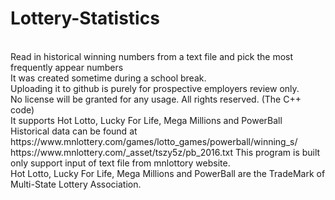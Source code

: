 # Lottery-Statistics
<br>
Read in historical winning numbers from a text file and pick the most frequently appear numbers
<br>
It was created sometime during a school break.
<br>
Uploading it to github is purely for prospective employers review only.
<br>
No license will be granted for any usage. All rights reserved. (The C++ code)
<br>
It supports Hot Lotto, Lucky For Life, Mega Millions and PowerBall
<br>
Historical data can be found at
https://www.mnlottery.com/games/lotto_games/powerball/winning_s/
https://www.mnlottery.com/_asset/tszy5z/pb_2016.txt
This program is built only support input of text file from mnlottory website.
<br>
Hot Lotto, Lucky For Life, Mega Millions and PowerBall are the TradeMark of Multi-State Lottery Association.
